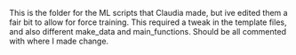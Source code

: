 This is the folder for the ML scripts that Claudia made, but ive edited them a fair bit to allow for force training.
This required a tweak in the template files, and also different make_data and main_functions. Should be all commented with where I made change.
